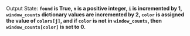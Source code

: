 Output State: **`found` is True, `n` is a positive integer, `i` is incremented by 1, `window_counts` dictionary values are incremented by 2, `color` is assigned the value of `colors[j]`, and if `color` is not in `window_counts`, then `window_counts[color]` is set to 0.**